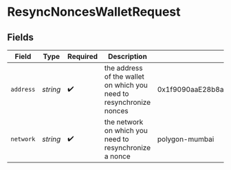 # ResyncNoncesWalletRequest


## Fields

| Field                                                               | Type                                                                | Required                                                            | Description                                                         | Example                                                             |
| ------------------------------------------------------------------- | ------------------------------------------------------------------- | ------------------------------------------------------------------- | ------------------------------------------------------------------- | ------------------------------------------------------------------- |
| `address`                                                           | *string*                                                            | :heavy_check_mark:                                                  | the address of the wallet on which you need to resynchronize nonces | 0x1f9090aaE28b8a3dCeaDf281B0F12828e676c326                          |
| `network`                                                           | *string*                                                            | :heavy_check_mark:                                                  | the network on which you need to resynchronize a nonce              | polygon-mumbai                                                      |